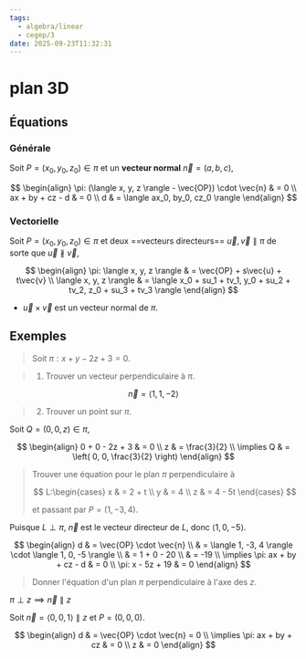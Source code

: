 ```yaml
---
tags:
  - algebra/linear
  - cegep/3
date: 2025-09-23T11:32:31
---
```


# plan 3D

## Équations

### Générale

Soit $P = (x_0, y_0, z_0) \in \pi$ et un **vecteur normal** $\vec{n} = (a, b, c)$,

$$
\begin{align}
\pi: (\langle x, y, z \rangle - \vec{OP}) \cdot \vec{n} & = 0 \\
ax + by + cz - d & = 0 \\
d & = \langle ax_0, by_0, cz_0 \rangle
\end{align}
$$

### Vectorielle

Soit $P = (x_0, y_0, z_0) \in \pi$ et deux ==vecteurs directeurs== $\vec{u}, \vec{v} \parallel \pi$ de sorte que $\vec{u} \nparallel \vec{v}$,

$$
\begin{align}
\pi: \langle x, y, z \rangle & = \vec{OP} + s\vec{u} + t\vec{v} \\
\langle x, y, z \rangle & = \langle x_0 + su_1 + tv_1, y_0 + su_2 + tv_2, z_0 + su_3 + tv_3 \rangle
\end{align}
$$

- $\vec{u} \times \vec{v}$ est un vecteur normal de $\pi$.

## Exemples

> Soit $\pi: x + y - 2z + 3 = 0$.

> 1. Trouver un vecteur perpendiculaire à $\pi$.

$$
\vec{n} = \langle 1, 1, -2 \rangle
$$

> 2. Trouver un point sur $\pi$.

Soit $Q = (0, 0, z) \in \pi$,

$$
\begin{align}
0 + 0 - 2z + 3 & = 0 \\
z & = \frac{3}{2} \\
\implies Q & = \left( 0, 0, \frac{3}{2} \right)
\end{align}
$$

> Trouver une équation pour le plan $\pi$ perpendiculaire à
> 
> $$
> L:\begin{cases}
x & = 2 + t \\
y & = 4 \\
z & = 4 - 5t
\end{cases}
> $$
> 
> et passant par $P = (1, -3, 4)$.

Puisque $L\perp \pi$, $\vec{n}$ est le vecteur directeur de $L$, donc $\langle 1, 0, -5 \rangle$.

$$
\begin{align}
d & = \vec{OP} \cdot \vec{n} \\
 & = \langle 1, -3, 4 \rangle \cdot \langle 1, 0, -5 \rangle  \\
 & = 1 + 0 - 20 \\
 & = -19 \\
\implies \pi: ax + by + cz - d & = 0 \\
\pi: x - 5z + 19 & = 0
\end{align}
$$

> Donner l'équation d'un plan $\pi$ perpendiculaire à l'axe des $z$.

$\pi \perp z \implies \vec{n} \parallel z$

Soit $\vec{n} = \langle 0, 0, 1 \rangle \parallel z$ et $P = (0, 0, 0)$.

$$
\begin{align}
d & = \vec{OP} \cdot \vec{n} = 0 \\
\implies \pi: ax + by + cz & = 0 \\
z & = 0
\end{align}
$$